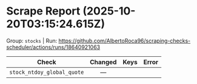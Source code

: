# Scrape Report (2025-10-20T03:15:24.615Z)

Group: `stocks`  |  Run: https://github.com/AlbertoRoca96/scraping-checks-scheduler/actions/runs/18640921063

| Check | Changed | Keys | Error |
|---|:---:|:--|:--|
| `stock_ntdoy_global_quote` | — |  |  |
